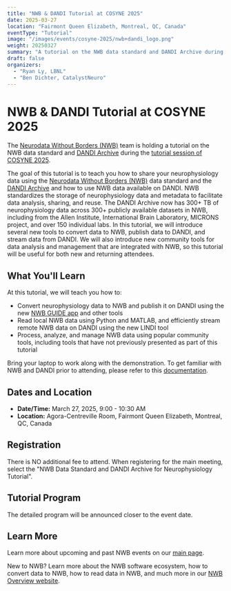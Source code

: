 ```yaml
---
title: "NWB & DANDI Tutorial at COSYNE 2025"
date: 2025-03-27
location: "Fairmont Queen Elizabeth, Montreal, QC, Canada"
eventType: "Tutorial"
image: "/images/events/cosyne-2025/nwb+dandi_logo.png"
weight: 20250327
summary: "A tutorial on the NWB data standard and DANDI Archive during COSYNE 2025, teaching participants how to share neurophysiology data using NWB and DANDI, and how to use NWB data available on DANDI."
draft: false
organizers:
  - "Ryan Ly, LBNL"
  - "Ben Dichter, CatalystNeuro"
---
```


# NWB & DANDI Tutorial at COSYNE 2025

The [Neurodata Without Borders (NWB)](https://www.nwb.org/) team is holding a tutorial on the NWB data standard and [DANDI Archive](https://www.dandiarchive.org/) during the [tutorial session of COSYNE 2025](https://www.cosyne.org/tutorials).

The goal of this tutorial is to teach you how to share your neurophysiology data using the [Neurodata Without Borders (NWB)](https://www.nwb.org/) data standard and the [DANDI Archive](https://www.dandiarchive.org/) and how to use NWB data available on DANDI. NWB standardizes the storage of neurophysiology data and metadata to facilitate data analysis, sharing, and reuse. The DANDI Archive now has 300+ TB of neurophysiology data across 300+ publicly available datasets in NWB, including from the Allen Institute, International Brain Laboratory, MICRONS project, and over 150 individual labs. In this tutorial, we will introduce several new tools to convert data to NWB, publish data to DANDI, and stream data from DANDI. We will also introduce new community tools for data analysis and management that are integrated with NWB, so this tutorial will be useful for both new and returning attendees.

## What You'll Learn

At this tutorial, we will teach you how to:
- Convert neurophysiology data to NWB and publish it on DANDI using the new [NWB GUIDE app](https://nwb-guide.readthedocs.io/en/stable/) and other tools
- Read local NWB data using Python and MATLAB, and efficiently stream remote NWB data on DANDI using the new LINDI tool
- Process, analyze, and manage NWB data using popular community tools, including tools that have not previously presented as part of this tutorial

Bring your laptop to work along with the demonstration. To get familiar with NWB and DANDI prior to attending, please refer to this [documentation](https://nwb-overview.readthedocs.io/en/latest/index.html).

## Dates and Location

- **Date/Time:** March 27, 2025, 9:00 - 10:30 AM
- **Location:** Agora-Centreville Room, Fairmont Queen Elizabeth, Montreal, QC, Canada

## Registration

There is NO additional fee to attend. When registering for the main meeting, select the "NWB Data Standard and DANDI Archive for Neurophysiology Tutorial".

## Tutorial Program

The detailed program will be announced closer to the event date.

## Learn More

Learn more about upcoming and past NWB events on our [main page](https://neurodatawithoutborders.github.io/nwb_hackathons/).

New to NWB? Learn more about the NWB software ecosystem, how to convert data to NWB, how to read data in NWB, and much more in our [NWB Overview website](https://nwb-overview.readthedocs.io/).
